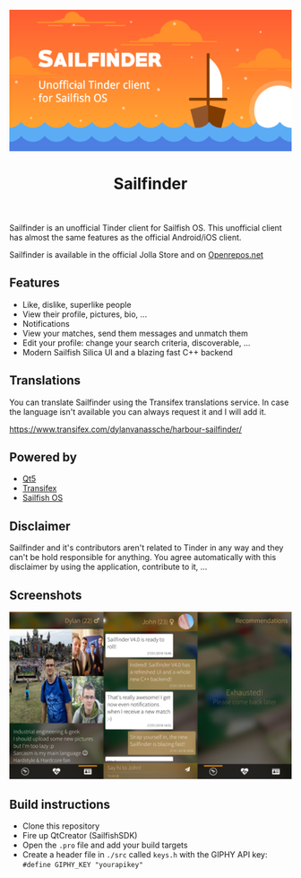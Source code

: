 <h1 align="center">
  <br>
  <img src="store/banner.png" alt="Sailfinder">
  <br>
  <br>
  Sailfinder
  <br>
  <br>
</h1>

Sailfinder is an unofficial Tinder client for Sailfish OS.
This unofficial client has almost the same features as the official Android/iOS client.

Sailfinder is available in the official Jolla Store and on [Openrepos.net](https://openrepos.net/content/minitreintje/sailfinder)

## Features
- Like, dislike, superlike people
- View their profile, pictures, bio, ...
- Notifications
- View your matches, send them messages and unmatch them
- Edit your profile: change your search criteria, discoverable, ...
- Modern Sailfish Silica UI and a blazing fast C++ backend

## Translations
You can translate Sailfinder using the Transifex translations service.
In case the language isn't available you can always request it and I will add it.

https://www.transifex.com/dylanvanassche/harbour-sailfinder/

## Powered by
- [Qt5](https://www.qt.io)
- [Transifex](https://www.transifex.com)
- [Sailfish OS](https://www.sailfishos.org)

## Disclaimer
Sailfinder and it's contributors aren't related to Tinder in any way and they can't be hold responsible for anything. You agree automatically with this disclaimer by using the application, contribute to it, ...

## Screenshots

<img src="store/screenshots.png" alt="Screenshots"/>

## Build instructions
- Clone this repository
- Fire up QtCreator (SailfishSDK)
- Open the `.pro` file and add your build targets
- Create a header file in `./src` called `keys.h` with the GIPHY API key: ```#define GIPHY_KEY "yourapikey"``` 
